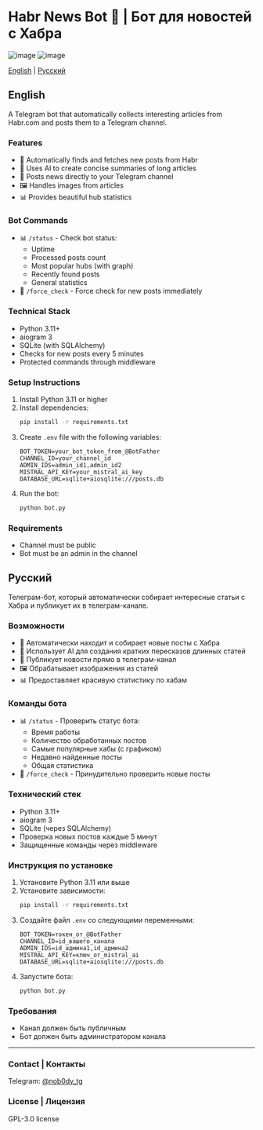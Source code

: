 # Habr News Bot 🤖 | Бот для новостей с Хабра

![image](https://github.com/user-attachments/assets/025819f4-be11-4a0d-bf60-0f4cd643bd9f)
![image](https://github.com/user-attachments/assets/bf7dab09-4931-42b6-921b-39ba8c70118a)

[English](#english) | [Русский](#russian)

## English

A Telegram bot that automatically collects interesting articles from Habr.com and posts them to a Telegram channel.

### Features
- 🤖 Automatically finds and fetches new posts from Habr
- 🧠 Uses AI to create concise summaries of long articles
- 📱 Posts news directly to your Telegram channel
- 🖼 Handles images from articles
- 📊 Provides beautiful hub statistics

### Bot Commands
- 📊 `/status` - Check bot status:
  - Uptime
  - Processed posts count
  - Most popular hubs (with graph)
  - Recently found posts
  - General statistics
- 🔄 `/force_check` - Force check for new posts immediately

### Technical Stack
- Python 3.11+
- aiogram 3
- SQLite (with SQLAlchemy)
- Checks for new posts every 5 minutes
- Protected commands through middleware

### Setup Instructions
1. Install Python 3.11 or higher
2. Install dependencies:
   ```bash
   pip install -r requirements.txt
   ```
3. Create `.env` file with the following variables:
   ```
   BOT_TOKEN=your_bot_token_from_@BotFather
   CHANNEL_ID=your_channel_id
   ADMIN_IDS=admin_id1,admin_id2
   MISTRAL_API_KEY=your_mistral_ai_key
   DATABASE_URL=sqlite+aiosqlite:///posts.db
   ```
4. Run the bot:
   ```bash
   python bot.py
   ```

### Requirements
- Channel must be public
- Bot must be an admin in the channel

## Русский

Телеграм-бот, который автоматически собирает интересные статьи с Хабра и публикует их в телеграм-канале.

### Возможности
- 🤖 Автоматически находит и собирает новые посты с Хабра
- 🧠 Использует AI для создания кратких пересказов длинных статей
- 📱 Публикует новости прямо в телеграм-канал
- 🖼 Обрабатывает изображения из статей
- 📊 Предоставляет красивую статистику по хабам

### Команды бота
- 📊 `/status` - Проверить статус бота:
  - Время работы
  - Количество обработанных постов
  - Самые популярные хабы (с графиком)
  - Недавно найденные посты
  - Общая статистика
- 🔄 `/force_check` - Принудительно проверить новые посты

### Технический стек
- Python 3.11+
- aiogram 3
- SQLite (через SQLAlchemy)
- Проверка новых постов каждые 5 минут
- Защищенные команды через middleware

### Инструкция по установке
1. Установите Python 3.11 или выше
2. Установите зависимости:
   ```bash
   pip install -r requirements.txt
   ```
3. Создайте файл `.env` со следующими переменными:
   ```
   BOT_TOKEN=токен_от_@BotFather
   CHANNEL_ID=id_вашего_канала
   ADMIN_IDS=id_админа1,id_админа2
   MISTRAL_API_KEY=ключ_от_mistral_ai
   DATABASE_URL=sqlite+aiosqlite:///posts.db
   ```
4. Запустите бота:
   ```bash
   python bot.py
   ```

### Требования
- Канал должен быть публичным
- Бот должен быть администратором канала

---

### Contact | Контакты
Telegram: [@nob0dy_tg](https://t.me/nob0dy_tg)

### License | Лицензия
GPL-3.0 license
